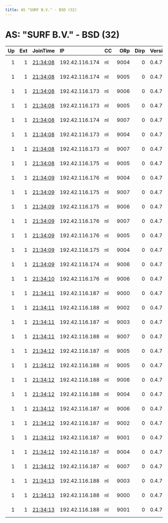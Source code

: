 ```yaml
---
title: AS "SURF B.V." - BSD (32)
---
```


# AS: "SURF B.V." - BSD (32)

|   Up |   Ext | JoinTime                                                                                              | IP             | CC   |   ORp |   Dirp | Version   | Contact                  | Nickname   |   eFamMembers |
|-----:|------:|:------------------------------------------------------------------------------------------------------|:---------------|:-----|------:|-------:|:----------|:-------------------------|:-----------|--------------:|
|    1 |     1 | [21:34:08](https://nusenu.github.io/OrNetStats/w/relay/004F9A0513C84E72054CEB555DB51EEEF319546D.html) | 192.42.116.174 | nl   |  9004 |      0 | 0.4.7.13  | email:mail nothingtohide | NTH22R5    |           202 |
|    1 |     1 | [21:34:08](https://nusenu.github.io/OrNetStats/w/relay/6A343E25476B59A5382817D2B9932687ED77FF06.html) | 192.42.116.174 | nl   |  9005 |      0 | 0.4.7.13  | email:mail nothingtohide | NTH22R6    |           202 |
|    1 |     1 | [21:34:08](https://nusenu.github.io/OrNetStats/w/relay/9B172F69B746C3B415E64B8E9DCEF791EDF0ADC5.html) | 192.42.116.173 | nl   |  9006 |      0 | 0.4.7.13  | email:mail nothingtohide | NTH21R7    |           202 |
|    1 |     1 | [21:34:08](https://nusenu.github.io/OrNetStats/w/relay/D71B17DB57355E7D97657AD12CDDE8CCDBE4191A.html) | 192.42.116.173 | nl   |  9005 |      0 | 0.4.7.13  | email:mail nothingtohide | NTH21R6    |           202 |
|    1 |     1 | [21:34:08](https://nusenu.github.io/OrNetStats/w/relay/E6B1D7BC9D9F4EC0A29A05EC50FE424A92747B85.html) | 192.42.116.174 | nl   |  9007 |      0 | 0.4.7.13  | email:mail nothingtohide | NTH22R8    |           202 |
|    1 |     1 | [21:34:08](https://nusenu.github.io/OrNetStats/w/relay/F28AEFC4775F26744271C8245BE27A54CA20E201.html) | 192.42.116.173 | nl   |  9004 |      0 | 0.4.7.13  | email:mail nothingtohide | NTH21R5    |           202 |
|    1 |     1 | [21:34:08](https://nusenu.github.io/OrNetStats/w/relay/F47DBBD25C5F89DF9F44B0C7F91C0DEC1B32E756.html) | 192.42.116.173 | nl   |  9007 |      0 | 0.4.7.13  | email:mail nothingtohide | NTH21R8    |           202 |
|    1 |     1 | [21:34:08](https://nusenu.github.io/OrNetStats/w/relay/F95A3B5726088EC0303E6688767E067078693B9F.html) | 192.42.116.175 | nl   |  9005 |      0 | 0.4.7.13  | email:mail nothingtohide | NTH23R6    |           202 |
|    1 |     1 | [21:34:09](https://nusenu.github.io/OrNetStats/w/relay/077C4A89A06F9560CED75BEF751BA2334378C3A3.html) | 192.42.116.176 | nl   |  9004 |      0 | 0.4.7.13  | email:mail nothingtohide | NTH24R5    |           202 |
|    1 |     1 | [21:34:09](https://nusenu.github.io/OrNetStats/w/relay/2B854489CE4D996281302EC5A7DA3DFE65962525.html) | 192.42.116.175 | nl   |  9007 |      0 | 0.4.7.13  | email:mail nothingtohide | NTH23R8    |           202 |
|    1 |     1 | [21:34:09](https://nusenu.github.io/OrNetStats/w/relay/76F8A367B368ACE147A81E5F976A29647F1CA6BF.html) | 192.42.116.175 | nl   |  9006 |      0 | 0.4.7.13  | email:mail nothingtohide | NTH23R7    |           202 |
|    1 |     1 | [21:34:09](https://nusenu.github.io/OrNetStats/w/relay/8C6C94416AF82A718133FEF9A507E6A730B428CB.html) | 192.42.116.176 | nl   |  9007 |      0 | 0.4.7.13  | email:mail nothingtohide | NTH24R8    |           202 |
|    1 |     1 | [21:34:09](https://nusenu.github.io/OrNetStats/w/relay/8DC5CD302136287D6DCC15EA9C117D8C64AE8E68.html) | 192.42.116.176 | nl   |  9005 |      0 | 0.4.7.13  | email:mail nothingtohide | NTH24R6    |           202 |
|    1 |     1 | [21:34:09](https://nusenu.github.io/OrNetStats/w/relay/E730A4D8BB725A2A27560008024C4DBFAA322835.html) | 192.42.116.175 | nl   |  9004 |      0 | 0.4.7.13  | email:mail nothingtohide | NTH23R5    |           202 |
|    1 |     1 | [21:34:09](https://nusenu.github.io/OrNetStats/w/relay/EE3E4664516667A4A94D797182C1BF57962076F9.html) | 192.42.116.174 | nl   |  9006 |      0 | 0.4.7.13  | email:mail nothingtohide | NTH22R7    |           202 |
|    1 |     1 | [21:34:10](https://nusenu.github.io/OrNetStats/w/relay/7E95FDF5EF72C6543A448A202AFED4B459E97EA2.html) | 192.42.116.176 | nl   |  9006 |      0 | 0.4.7.13  | email:mail nothingtohide | NTH24R7    |           202 |
|    1 |     1 | [21:34:11](https://nusenu.github.io/OrNetStats/w/relay/0625BCA64F30EC2E1AC1C5021E651074257C2908.html) | 192.42.116.187 | nl   |  9000 |      0 | 0.4.7.13  | email:mail nothingtohide | NTH35R1    |           202 |
|    1 |     1 | [21:34:11](https://nusenu.github.io/OrNetStats/w/relay/790DC421467BC8F48C9B7E97D693DCB34FABEF2F.html) | 192.42.116.188 | nl   |  9002 |      0 | 0.4.7.13  | email:mail nothingtohide | NTH36R3    |           202 |
|    1 |     1 | [21:34:11](https://nusenu.github.io/OrNetStats/w/relay/9F818E4199BFCB4D8FA3257EB31B47B2670CFB4B.html) | 192.42.116.187 | nl   |  9003 |      0 | 0.4.7.13  | email:mail nothingtohide | NTH35R4    |           202 |
|    1 |     1 | [21:34:11](https://nusenu.github.io/OrNetStats/w/relay/EE230A2B08246D434457DE3D44D2BDA735E4D2F2.html) | 192.42.116.188 | nl   |  9007 |      0 | 0.4.7.13  | email:mail nothingtohide | NTH36R8    |           202 |
|    1 |     1 | [21:34:12](https://nusenu.github.io/OrNetStats/w/relay/10960410C9BBB2E3CD8B2A3C36C715C2CD07ACB4.html) | 192.42.116.187 | nl   |  9005 |      0 | 0.4.7.13  | email:mail nothingtohide | NTH35R6    |           202 |
|    1 |     1 | [21:34:12](https://nusenu.github.io/OrNetStats/w/relay/2F6CDB4045BAA50645093D3CD29C3055D49F77A2.html) | 192.42.116.188 | nl   |  9005 |      0 | 0.4.7.13  | email:mail nothingtohide | NTH36R6    |           202 |
|    1 |     1 | [21:34:12](https://nusenu.github.io/OrNetStats/w/relay/45B06605BD7AB37BFE0452767706B98559517526.html) | 192.42.116.188 | nl   |  9006 |      0 | 0.4.7.13  | email:mail nothingtohide | NTH36R7    |           202 |
|    1 |     1 | [21:34:12](https://nusenu.github.io/OrNetStats/w/relay/52E78985D513594EA087D1B2AE280CCF7B954EBB.html) | 192.42.116.188 | nl   |  9004 |      0 | 0.4.7.13  | email:mail nothingtohide | NTH36R5    |           202 |
|    1 |     1 | [21:34:12](https://nusenu.github.io/OrNetStats/w/relay/7C06408ED933FF9691F87C7A780D4107F3D7D175.html) | 192.42.116.187 | nl   |  9006 |      0 | 0.4.7.13  | email:mail nothingtohide | NTH35R7    |           202 |
|    1 |     1 | [21:34:12](https://nusenu.github.io/OrNetStats/w/relay/8639695AEA99C5F3B4CA164D6B12BCC3830FDF6C.html) | 192.42.116.187 | nl   |  9002 |      0 | 0.4.7.13  | email:mail nothingtohide | NTH35R3    |           202 |
|    1 |     1 | [21:34:12](https://nusenu.github.io/OrNetStats/w/relay/86FD3E9304EDE0BBE0EEF6515FB83F62D45168DB.html) | 192.42.116.187 | nl   |  9001 |      0 | 0.4.7.13  | email:mail nothingtohide | NTH35R2    |           202 |
|    1 |     1 | [21:34:12](https://nusenu.github.io/OrNetStats/w/relay/9A01C80771E2B3992844A5D267ADFA662ED4450D.html) | 192.42.116.187 | nl   |  9004 |      0 | 0.4.7.13  | email:mail nothingtohide | NTH35R5    |           202 |
|    1 |     1 | [21:34:12](https://nusenu.github.io/OrNetStats/w/relay/B88B6131C86EB2EAF3D604397E148F9F619A0815.html) | 192.42.116.187 | nl   |  9007 |      0 | 0.4.7.13  | email:mail nothingtohide | NTH35R8    |           202 |
|    1 |     1 | [21:34:13](https://nusenu.github.io/OrNetStats/w/relay/4EEDEBDD214BF6E7618ED459673DD2A27375AB19.html) | 192.42.116.188 | nl   |  9003 |      0 | 0.4.7.13  | email:mail nothingtohide | NTH36R4    |           202 |
|    1 |     1 | [21:34:13](https://nusenu.github.io/OrNetStats/w/relay/7D9221E99110ED3A1A7E0086D68F920EF1D1DB8C.html) | 192.42.116.188 | nl   |  9000 |      0 | 0.4.7.13  | email:mail nothingtohide | NTH36R1    |           202 |
|    1 |     1 | [21:34:13](https://nusenu.github.io/OrNetStats/w/relay/B4B883CD0DBD5E7B6D07AFC6941474EEC37A862B.html) | 192.42.116.188 | nl   |  9001 |      0 | 0.4.7.13  | email:mail nothingtohide | NTH36R2    |           202 |
